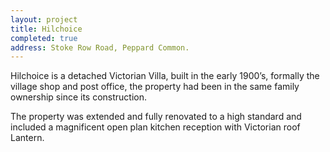 ```yaml
---
layout: project
title: Hilchoice
completed: true
address: Stoke Row Road, Peppard Common.
---
```


<p>Hilchoice is a detached Victorian Villa, built in the early 1900’s, formally the village shop and post office, the property had been in the same family ownership since its construction.</p>
<p>The property was extended and fully renovated to a high standard and included a magnificent open plan kitchen reception with Victorian roof Lantern.</p>
